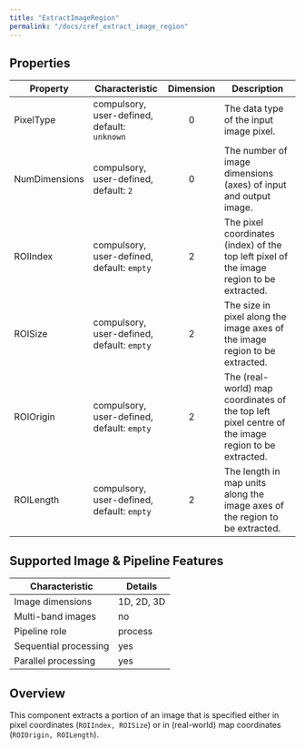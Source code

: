 ```yaml
---
title: "ExtractImageRegion"
permalink: "/docs/cref_extract_image_region"
--- 
```


## Properties

 Property | Characteristic | Dimension | Description 
----------|----------------|:-----------:|-------------
PixelType | compulsory,<br>user-defined, default: `unknown` | 0 | The data type of the input image pixel.
NumDimensions | compulsory,<br>user-defined, default: `2` | 0 | The number of image dimensions (axes) of input and output image.
ROIIndex | compulsory,<br>user-defined, default: `empty` | 2 | The pixel coordinates (index) of the top left pixel of the image region to be extracted. 
ROISize | compulsory,<br>user-defined, default: `empty` | 2 | The size in pixel along the image axes of the image region to be extracted.
ROIOrigin | compulsory,<br>user-defined, default: `empty` | 2 | The (real-world) map coordinates of the top left pixel centre of the image region to be extracted.
ROILength | compulsory,<br>user-defined, default: `empty` | 2 | The length in map units along the image axes of the region to be extracted. 


## Supported Image & Pipeline Features

Characteristic | Details 
---------------|---------------------
Image dimensions | 1D, 2D, 3D 
Multi-band images | no 
Pipeline role | process 
Sequential processing | yes 
Parallel processing | yes

## Overview

This component extracts a portion of an image that is specified either in pixel coordinates (`ROIIndex, ROISize`) or in (real-world) map coordinates (`ROIOrigin, ROILength`). 